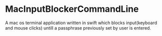 # MacInputBlockerCommandLine
A mac os terminal application written in swift which blocks input(keyboard and mouse clicks) untill a passphrase previously set by user is entered.
